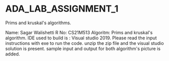# ADA_LAB_ASSIGNMENT_1
Prims and kruskal's algorithms.

Name: Sagar Walishetti
R No: CS21M513
Algoritm: Prims and kruskal's algorithm.
IDE used to build is : Visual studio 2019.
Please read the input instructions with exe to run the code.
unzip the zip file and the visual studio solution is present.
sample input and output for both algorithm's picture is added.
